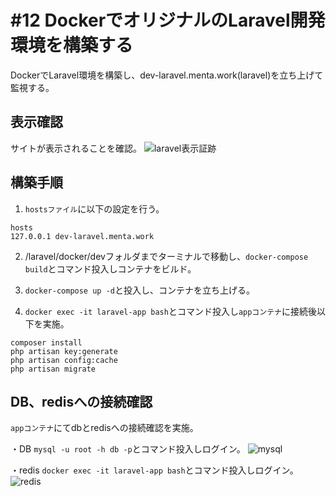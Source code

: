# #12 DockerでオリジナルのLaravel開発環境を構築する 
DockerでLaravel環境を構築し、dev-laravel.menta.work(laravel)を立ち上げて監視する。

## 表示確認
サイトが表示されることを確認。
![laravel表示証跡](https://github.com/kouzyun/MENTA/assets/63705498/5a567235-bed2-46e4-91af-b814b13c0389)


## 構築手順
1. `hostsファイル`に以下の設定を行う。

```
hosts
127.0.0.1 dev-laravel.menta.work
```

2. /laravel/docker/devフォルダまでターミナルで移動し、`docker-compose build`とコマンド投入しコンテナをビルド。

3. `docker-compose up -d`と投入し、コンテナを立ち上げる。

4. `docker exec -it laravel-app bash`とコマンド投入し`appコンテナ`に接続後以下を実施。

```
composer install
php artisan key:generate
php artisan config:cache
php artisan migrate
```

## DB、redisへの接続確認

`appコンテナ`にてdbとredisへの接続確認を実施。

・DB
`mysql -u root -h db -p`とコマンド投入しログイン。
![mysql](https://github.com/kouzyun/MENTA/assets/63705498/ce10686c-3224-4fa7-ab49-aea136a3c049)

・redis
`docker exec -it laravel-app bash`とコマンド投入しログイン。
![redis](https://github.com/kouzyun/MENTA/assets/63705498/4a4e770a-bb06-4ec7-9a96-cbe1ef2a35db)